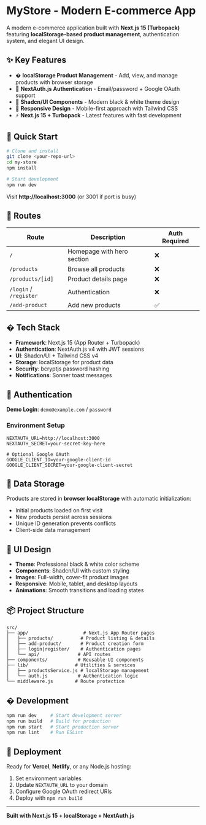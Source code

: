 # MyStore - Modern E-commerce App

A modern e-commerce application built with **Next.js 15 (Turbopack)** featuring **localStorage-based product management**, authentication system, and elegant UI design.

## ✨ Key Features

-   �️ **localStorage Product Management** - Add, view, and manage products with browser storage
-   🔐 **NextAuth.js Authentication** - Email/password + Google OAuth support
-   🎨 **Shadcn/UI Components** - Modern black & white theme design
-   📱 **Responsive Design** - Mobile-first approach with Tailwind CSS
-   ⚡ **Next.js 15 + Turbopack** - Latest features with fast development

## 🚀 Quick Start

```bash
# Clone and install
git clone <your-repo-url>
cd my-store
npm install

# Start development
npm run dev
```

Visit **http://localhost:3000** (or 3001 if port is busy)

## 📱 Routes

| Route                  | Description                | Auth Required |
| ---------------------- | -------------------------- | ------------- |
| `/`                    | Homepage with hero section | ❌            |
| `/products`            | Browse all products        | ❌            |
| `/products/[id]`       | Product details page       | ❌            |
| `/login` / `/register` | Authentication             | ❌            |
| `/add-product`         | Add new products           | ✅            |

## �️ Tech Stack

-   **Framework**: Next.js 15 (App Router + Turbopack)
-   **Authentication**: NextAuth.js v4 with JWT sessions
-   **UI**: Shadcn/UI + Tailwind CSS v4
-   **Storage**: localStorage for product data
-   **Security**: bcryptjs password hashing
-   **Notifications**: Sonner toast messages

## 🔐 Authentication

**Demo Login**: `demo@example.com` / `password`

### Environment Setup

```env
NEXTAUTH_URL=http://localhost:3000
NEXTAUTH_SECRET=your-secret-key-here

# Optional Google OAuth
GOOGLE_CLIENT_ID=your-google-client-id
GOOGLE_CLIENT_SECRET=your-google-client-secret
```

## 💾 Data Storage

Products are stored in **browser localStorage** with automatic initialization:

-   Initial products loaded on first visit
-   New products persist across sessions
-   Unique ID generation prevents conflicts
-   Client-side data management

## 🎨 UI Design

-   **Theme**: Professional black & white color scheme
-   **Components**: Shadcn/UI with custom styling
-   **Images**: Full-width, cover-fit product images
-   **Responsive**: Mobile, tablet, and desktop layouts
-   **Animations**: Smooth transitions and loading states

## 📦 Project Structure

```
src/
├── app/                    # Next.js App Router pages
│   ├── products/          # Product listing & details
│   ├── add-product/       # Product creation form
│   ├── login|register/    # Authentication pages
│   └── api/              # API routes
├── components/           # Reusable UI components
├── lib/                 # Utilities & services
│   ├── productsService.js # localStorage management
│   └── auth.js           # Authentication logic
└── middleware.js        # Route protection
```

## � Development

```bash
npm run dev     # Start development server
npm run build   # Build for production
npm run start   # Start production server
npm run lint    # Run ESLint
```

## 🚀 Deployment

Ready for **Vercel**, **Netlify**, or any Node.js hosting:

1. Set environment variables
2. Update `NEXTAUTH_URL` to your domain
3. Configure Google OAuth redirect URIs
4. Deploy with `npm run build`

---

**Built with Next.js 15 + localStorage + NextAuth.js**
